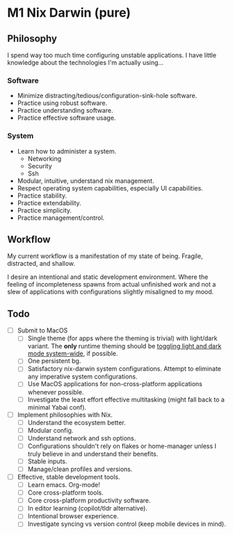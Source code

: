 # M1 Nix Darwin (pure)

## Philosophy

I spend way too much time configuring unstable applications. I have little knowledge about the technologies I'm actually using...

### Software

-   Minimize distracting/tedious/configuration-sink-hole software.
-   Practice using robust software.
-   Practice understanding software.
-   Practice effective software usage.

### System

-   Learn how to administer a system.
    -   Networking
    -   Security
    -   Ssh
-   Modular, intuitive, understand nix management.
-   Respect operating system capabilities, especially UI capabilities.
-   Practice stability.
-   Practice extendability.
-   Practice simplicity.
-   Practice management/control.

## Workflow

My current workflow is a manifestation of my state of being. Fragile, distracted, and shallow.

I desire an intentional and static development environment. Where the feeling of incompleteness spawns from actual unfinished work and not a slew of applications with configurations slightly misaligned to my mood.

## Todo

-   [ ] Submit to MacOS
    -   [ ] Single theme (for apps where the theming is trivial) with light/dark variant. The **only** runtime theming should be [toggling light and dark mode system-wide](https://grrr.tech/posts/2020/switch-dark-mode-os/), if possible.
    -   [ ] One persistent bg.
    -   [ ] Satisfactory nix-darwin system configurations. Attempt to eliminate any imperative system configurations.
    -   [ ] Use MacOS applications for non-cross-platform applications whenever possible.
    -   [ ] Investigate the least effort effective multitasking (might fall back to a minimal Yabai conf).
-   [ ] Implement philosophies with Nix.
    -   [ ] Understand the ecosystem better.
    -   [ ] Modular config.
    -   [ ] Understand network and ssh options.
    -   [ ] Configurations shouldn't rely on flakes or home-manager unless I truly believe in and understand their benefits.
    -   [ ] Stable inputs.
    -   [ ] Manage/clean profiles and versions.
-   [ ] Effective, stable development tools.
    -   [ ] Learn emacs. Org-mode!
    -   [ ] Core cross-platform tools.
    -   [ ] Core cross-platform productivity software.
    -   [ ] In editor learning (copilot/tldr alternative).
    -   [ ] Intentional browser experience.
    -   [ ] Investigate syncing vs version control (keep mobile devices in mind).
